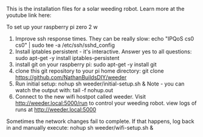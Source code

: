 This is the installation files for a solar weeding robot.
Learn more at the youtube link here: 

To set up your raspberry pi zero 2 w 
1. Improve ssh response times. They can be really slow: echo "IPQoS cs0 cs0" | sudo tee -a /etc/ssh/sshd_config
2. Install iptables persistent - it's interactive.  Answer yes to all questions: sudo apt-get -y install iptables-persistent
3. install git on your raspberry pi: sudo apt-get -y install git
4. clone this git repository to your pi home directory: git clone https://github.com/NathanBuildsDIY/weeder
5. Run initial setup: nohup sh weeder/initial-setup.sh &
  Note - you can watch the output with: tail -f nohup.out
6. Connect to the new wifi hostpot called weeder.  Visit http://weeder.local:5000/run to control your weeding robot.
  view logs of runs at http://weeder.local:5000

Sometimes the network changes fail to complete.  If that happens, log back in and manually execute:
nohup sh weeder/wifi-setup.sh &
